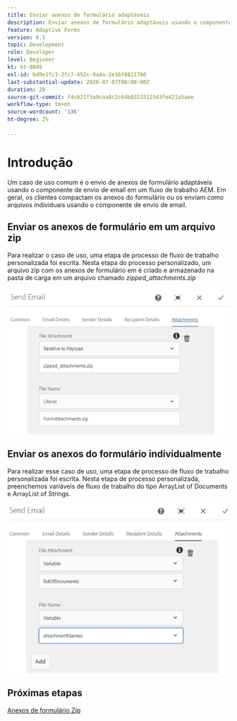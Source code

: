 ```yaml
---
title: Enviar anexos de formulário adaptáveis
description: Enviar anexos de formulário adaptáveis usando o componente de envio de email
feature: Adaptive Forms
version: 6.5
topic: Development
role: Developer
level: Beginner
kt: kt-8049
exl-id: bd9e1fc1-2fc7-452c-9a4a-2e16f6821760
last-substantial-update: 2020-07-07T00:00:00Z
duration: 28
source-git-commit: f4c621f3a9caa8c2c64b8323312343fe421a5aee
workflow-type: tm+mt
source-wordcount: '136'
ht-degree: 2%

---
```


# Introdução



Um caso de uso comum é o envio de anexos de formulário adaptáveis usando o componente de envio de email em um fluxo de trabalho AEM.
Em geral, os clientes compactam os anexos do formulário ou os enviam como arquivos individuais usando o componente de envio de email.

## Enviar os anexos de formulário em um arquivo zip

Para realizar o caso de uso, uma etapa de processo de fluxo de trabalho personalizada foi escrita. Nesta etapa do processo personalizado, um arquivo zip com os anexos de formulário em é criado e armazenado na pasta de carga em um arquivo chamado *zipped_attachments.zip*

![enviar-formulário-anexos](assets/send-form-attachments.JPG)

## Enviar os anexos do formulário individualmente

Para realizar esse caso de uso, uma etapa de processo de fluxo de trabalho personalizada foi escrita. Nesta etapa de processo personalizada, preenchemos variáveis de fluxo de trabalho do tipo ArrayList of Documents e ArrayList of Strings.

![enviar-lista-de-documentos](assets/send-list-of-documents.JPG)

## Próximas etapas

[Anexos de formulário Zip](./custom-process-step.md)
